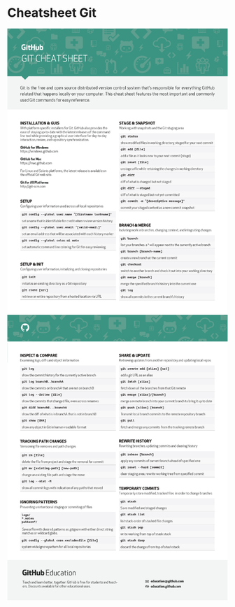 # Cheatsheet Git

![Cheatsheet Git - Page 1](./assets-git/git-cheat-sheet-education_page-0001.jpg)
![Cheatsheet Git - Page 2](./assets-git/git-cheat-sheet-education_page-0002.jpg)